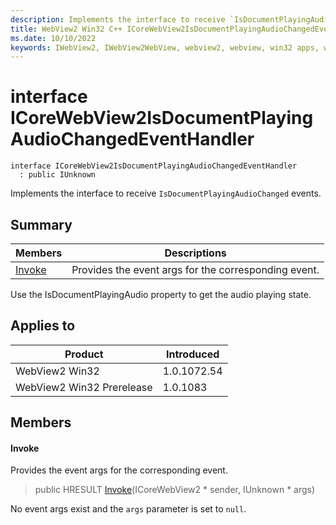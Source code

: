 ```yaml
---
description: Implements the interface to receive `IsDocumentPlayingAudioChanged` events.
title: WebView2 Win32 C++ ICoreWebView2IsDocumentPlayingAudioChangedEventHandler
ms.date: 10/10/2022
keywords: IWebView2, IWebView2WebView, webview2, webview, win32 apps, win32, edge, ICoreWebView2, ICoreWebView2Controller, browser control, edge html, ICoreWebView2IsDocumentPlayingAudioChangedEventHandler
---
```


# interface ICoreWebView2IsDocumentPlayingAudioChangedEventHandler

```
interface ICoreWebView2IsDocumentPlayingAudioChangedEventHandler
  : public IUnknown
```

Implements the interface to receive `IsDocumentPlayingAudioChanged` events.

## Summary

 Members                        | Descriptions
--------------------------------|---------------------------------------------
[Invoke](#invoke) | Provides the event args for the corresponding event.

Use the IsDocumentPlayingAudio property to get the audio playing state.

## Applies to

Product                         | Introduced
--------------------------------|---------------------------------------------
WebView2 Win32            |    1.0.1072.54
WebView2 Win32 Prerelease |    1.0.1083

## Members

#### Invoke

Provides the event args for the corresponding event.

> public HRESULT [Invoke](#invoke)(ICoreWebView2 * sender, IUnknown * args)

No event args exist and the `args` parameter is set to `null`.

